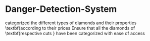 # Danger-Detection-System

categorized the different types of diamonds and their properties \textbf{according to their prices
Ensure that all the diamonds of \textbf{respective cuts } have been categorized with ease of access
